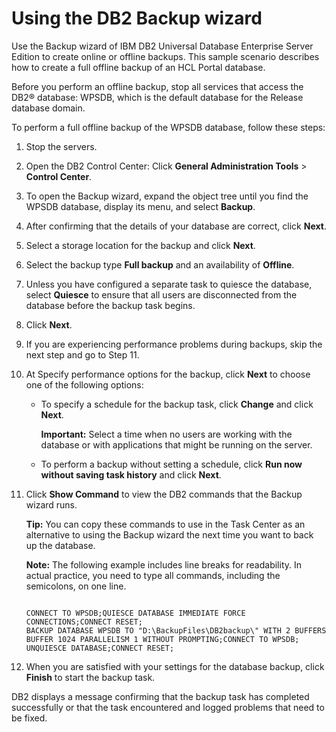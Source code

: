 # Using the DB2 Backup wizard

Use the Backup wizard of IBM DB2 Universal Database Enterprise Server Edition to create online or offline backups. This sample scenario describes how to create a full offline backup of an HCL Portal database.

Before you perform an offline backup, stop all services that access the DB2® database: WPSDB, which is the default database for the Release database domain.

To perform a full offline backup of the WPSDB database, follow these steps:

1.  Stop the servers.

2.  Open the DB2 Control Center: Click **General Administration Tools** \> **Control Center**.

3.  To open the Backup wizard, expand the object tree until you find the WPSDB database, display its menu, and select **Backup**.

4.  After confirming that the details of your database are correct, click **Next**.

5.  Select a storage location for the backup and click **Next**.

6.  Select the backup type **Full backup** and an availability of **Offline**.

7.  Unless you have configured a separate task to quiesce the database, select **Quiesce** to ensure that all users are disconnected from the database before the backup task begins.

8.  Click **Next**.

9.  If you are experiencing performance problems during backups, skip the next step and go to Step 11.

10. At Specify performance options for the backup, click **Next** to choose one of the following options:

    -   To specify a schedule for the backup task, click **Change** and click **Next**.

        **Important:** Select a time when no users are working with the database or with applications that might be running on the server.

    -   To perform a backup without setting a schedule, click **Run now without saving task history** and click **Next**.
11. Click **Show Command** to view the DB2 commands that the Backup wizard runs.

    **Tip:** You can copy these commands to use in the Task Center as an alternative to using the Backup wizard the next time you want to back up the database.

    **Note:** The following example includes line breaks for readability. In actual practice, you need to type all commands, including the semicolons, on one line.

    ```
    
    CONNECT TO WPSDB;QUIESCE DATABASE IMMEDIATE FORCE CONNECTIONS;CONNECT RESET;
    BACKUP DATABASE WPSDB TO "D:\BackupFiles\DB2backup\" WITH 2 BUFFERS 
    BUFFER 1024 PARALLELISM 1 WITHOUT PROMPTING;CONNECT TO WPSDB;
    UNQUIESCE DATABASE;CONNECT RESET;
    
    ```

12. When you are satisfied with your settings for the database backup, click **Finish** to start the backup task.


DB2 displays a message confirming that the backup task has completed successfully or that the task encountered and logged problems that need to be fixed.



